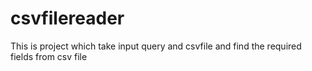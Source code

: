 # csvfilereader
This is project which take input query and csvfile and find the required fields from csv file
